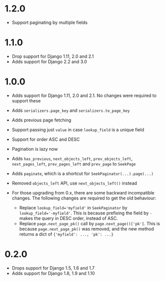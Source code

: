 1.2.0
==================

* Support paginating by multiple fields

1.1.0
==================

* Drop support for Django 1.11, 2.0 and 2.1
* Adds support for Django 2.2 and 3.0

1.0.0
==================

* Adds support for Django 1.11, 2.0 and 2.1.
  No changes were required to support these
* Adds ``serializers.page_key`` and ``serializers.to_page_key``
* Adds previous page fetching
* Support passing just ``value``
  in case ``lookup_field`` is a unique field
* Support for order ASC and DESC
* Pagination is lazy now
* Adds ``has_previous``, ``next_objects_left``,
  ``prev_objects_left``, ``next_pages_left``,
  ``prev_pages_left`` and ``prev_page`` to ``SeekPage``
* Adds ``paginate``, which is a shortcut
  for ``SeekPaginator(...).page(...)``
* Removed ``objects_left`` API, use
  ``next_objects_left()`` instead
* For those upgrading from 0.x, there are
  some backward incompatible changes.
  The following changes are required
  to get the old behaviour:

  * Replace ``lookup_field='myfield'`` in ``SeekPaginator`` by
    ``lookup_field='-myfield'``. This is because prefixing the field
    by ``-`` makes the query in DESC order, instead of ASC.
  * Replace ``page.next_page_pk()`` call by ``page.next_page()['pk']``.
    This is because ``page.next_page_pk()`` was removed, and the new
    method returns a dict of ``{'myfield': ..., 'pk': ...}``

0.2.0
==================

* Drops support for Django 1.5, 1.6 and 1.7
* Adds support for Django 1.8, 1.9 and 1.10
